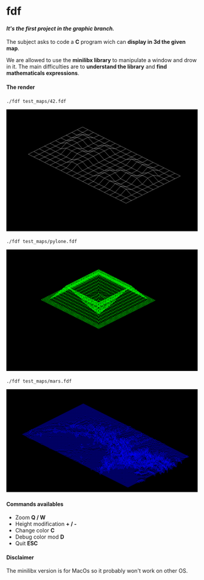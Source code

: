 # **fdf**
#### *It's the first project in the graphic branch.*

The subject asks to code a **C** program wich can **display in 3d the given map**.

We are allowed to use the **minilibx library** to manipulate a window and drow in it.
The main difficulties are to **understand the library** and **find mathematicals expressions**.

#### **The render**

`./fdf test_maps/42.fdf`

![42](/.readme_images/42.png)


`./fdf test_maps/pylone.fdf`

![pylone](/.readme_images/pylone.png)


`./fdf test_maps/mars.fdf`

![mars](/.readme_images/mars.png)


#### **Commands availables**

* Zoom						**Q / W**
* Height modification		**+ / -**
* Change color				**C**
* Debug color mod			**D**
* Quit						**ESC**

#### **Disclaimer**

The minilibx version is for MacOs so it probably won't work on other OS.

